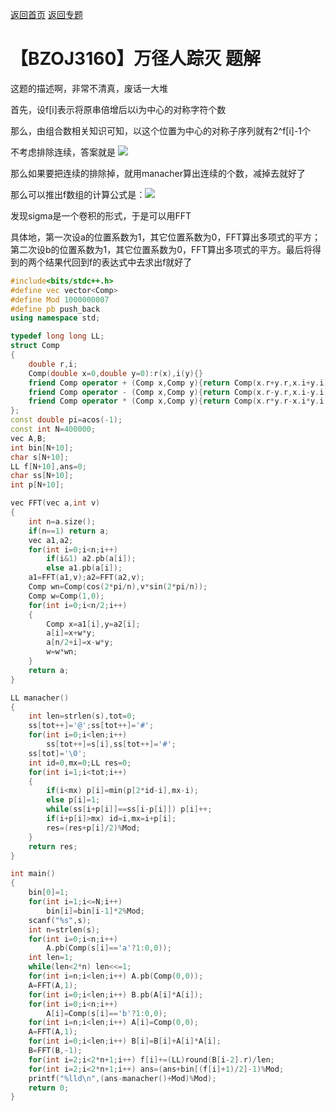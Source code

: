 [返回首页](https://EbolaEmperor.github.io)
[返回专题](https://EbolaEmperor.github.io/special/FFT)

# 【BZOJ3160】万径人踪灭 题解

这题的描述啊，非常不清真，废话一大堆

首先，设f[i]表示将原串倍增后以i为中心的对称字符个数

那么，由组合数相关知识可知，以这个位置为中心的对称子序列就有2^f[i]-1个

不考虑排除连续，答案就是 ![](http://latex.codecogs.com/svg.latex?\sum_{i=1}^{2n+1}(2^{f_i}-1))

那么如果要把连续的排除掉，就用manacher算出连续的个数，减掉去就好了

那么可以推出f数组的计算公式是：![](http://latex.codecogs.com/svg.latex?f_i=\left&amp;space;\lfloor&amp;space;\frac{1+\sum\limits_{j=0}^{i-2}\left&amp;space;[&amp;space;S_j==S_{i-j-2}&amp;space;\right&amp;space;]}{2}&amp;space;\right&amp;space;\rfloor)

发现sigma是一个卷积的形式，于是可以用FFT

具体地，第一次设a的位置系数为1，其它位置系数为0，FFT算出多项式的平方；第二次设b的位置系数为1，其它位置系数为0，FFT算出多项式的平方。最后将得到的两个结果代回到f的表达式中去求出f就好了

```cpp
#include<bits/stdc++.h>
#define vec vector<Comp>
#define Mod 1000000007
#define pb push_back
using namespace std;

typedef long long LL;
struct Comp
{
	double r,i;
	Comp(double x=0,double y=0):r(x),i(y){}
	friend Comp operator + (Comp x,Comp y){return Comp(x.r+y.r,x.i+y.i);}
	friend Comp operator - (Comp x,Comp y){return Comp(x.r-y.r,x.i-y.i);}
	friend Comp operator * (Comp x,Comp y){return Comp(x.r*y.r-x.i*y.i,x.r*y.i+x.i*y.r);}
};
const double pi=acos(-1);
const int N=400000;
vec A,B;
int bin[N+10];
char s[N+10];
LL f[N+10],ans=0;
char ss[N+10];
int p[N+10];

vec FFT(vec a,int v)
{
	int n=a.size();
	if(n==1) return a;
	vec a1,a2;
	for(int i=0;i<n;i++)
		if(i&1) a2.pb(a[i]);
		else a1.pb(a[i]);
	a1=FFT(a1,v);a2=FFT(a2,v);
	Comp wn=Comp(cos(2*pi/n),v*sin(2*pi/n));
	Comp w=Comp(1,0);
	for(int i=0;i<n/2;i++)
	{
		Comp x=a1[i],y=a2[i];
		a[i]=x+w*y;
		a[n/2+i]=x-w*y;
		w=w*wn;
	}
	return a;
}

LL manacher()
{
	int len=strlen(s),tot=0;
	ss[tot++]='@';ss[tot++]='#';
	for(int i=0;i<len;i++)
		ss[tot++]=s[i],ss[tot++]='#';
	ss[tot]='\0';
	int id=0,mx=0;LL res=0;
	for(int i=1;i<tot;i++)
	{
		if(i<mx) p[i]=min(p[2*id-i],mx-i);
		else p[i]=1;
		while(ss[i+p[i]]==ss[i-p[i]]) p[i]++;
		if(i+p[i]>mx) id=i,mx=i+p[i];
		res=(res+p[i]/2)%Mod;
	}
	return res;
}

int main()
{
	bin[0]=1;
	for(int i=1;i<=N;i++)
		bin[i]=bin[i-1]*2%Mod;
	scanf("%s",s);
	int n=strlen(s);
	for(int i=0;i<n;i++)	
		A.pb(Comp(s[i]=='a'?1:0,0));
	int len=1;
	while(len<2*n) len<<=1;
	for(int i=n;i<len;i++) A.pb(Comp(0,0));
	A=FFT(A,1);
	for(int i=0;i<len;i++) B.pb(A[i]*A[i]);
	for(int i=0;i<n;i++)
		A[i]=Comp(s[i]=='b'?1:0,0);
	for(int i=n;i<len;i++) A[i]=Comp(0,0);
	A=FFT(A,1);
	for(int i=0;i<len;i++) B[i]=B[i]+A[i]*A[i];
	B=FFT(B,-1);
	for(int i=2;i<2*n+1;i++) f[i]+=(LL)round(B[i-2].r)/len;
	for(int i=2;i<2*n+1;i++) ans=(ans+bin[(f[i]+1)/2]-1)%Mod;
	printf("%lld\n",(ans-manacher()+Mod)%Mod);
	return 0;
}
```
